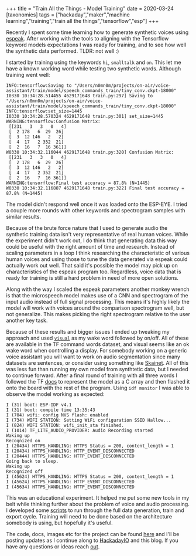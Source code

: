 +++
title = "Train All the Things - Model Training"
date = 2020-03-24
[taxonomies]
tags = ["hackaday","maker","machine learning","training","train all the things","tensorflow","esp"]
+++

Recently I spent some time learning how to generate synthetic voices using
[espeak](@/posts/train-all-the-things-data-generation.md). After working with the
tools to aligning with the Tensorflow keyword models expectations I was ready
for training, and to see how well the synthetic data performed. TLDR: not well
:)

I started by training using the keywords `hi`, `smalltalk` and `on`. This let me
have a known working word while testing two synthetic words. Although training
went well:

```text
INFO:tensorflow:Saving to "/Users/n0mn0m/projects/on-air/voice-assistant/train/model/speech_commands_train/tiny_conv.ckpt-18000"
I0330 10:34:28.514455 4629171648 train.py:297] Saving to "/Users/n0mn0m/projects/on-air/voice-assistant/train/model/speech_commands_train/tiny_conv.ckpt-18000"
INFO:tensorflow:set_size=1445
I0330 10:34:28.570324 4629171648 train.py:301] set_size=1445
WARNING:tensorflow:Confusion Matrix:
 [[231   3   3   0   4]
 [  2 178   6  29  26]
 [  3  12 146   2   2]
 [  4  17   2 352  21]
 [  2  16   7  16 361]]
W0330 10:34:32.116044 4629171648 train.py:320] Confusion Matrix:
 [[231   3   3   0   4]
 [  2 178   6  29  26]
 [  3  12 146   2   2]
 [  4  17   2 352  21]
 [  2  16   7  16 361]]
WARNING:tensorflow:Final test accuracy = 87.8% (N=1445)
W0330 10:34:32.116887 4629171648 train.py:322] Final test accuracy = 87.8% (N=1445)
```

The model didn't respond well once it was loaded onto the ESP-EYE. I tried a
couple more rounds with other keywords and spectrogram samples with similar
results.

Because of the brute force nature that I used to generate audio the synthetic
training data isn't very representative of real human voices. While the
experiment didn't work out, I do think that generating data this way could be
useful with the right amount of time and research. Instead of scaling parameters
in a loop I think researching the characteristic of various human voices and
using those to tune the data generated via espeak could actually work out well.
That said it's possible the model may pick up on characteristics of the espeak
program too. Regardless, voice data that is ready for training is still a hard
problem in need of more open solutions.

Along with the way I scaled the espeak parameters another monkey wrench is that
the microspeech model makes use of a CNN and spectrogram of the input audio
instead of full signal processing. This means it's highly likely the model will
work with voices around the comparison spectrogram well, but not generalize.
This makes picking the right spectrogram relative to the user another key task.

Because of these results and bigger issues I ended up tweaking my approach and
used
[`visual`](https://github.com/n0mn0m/on-air/tree/main/voice-assistant/smalltalk/main/main_functions.cc)
as my wake word followed by on/off. All of these are available in the TF command
words dataset, and visual seems like an ok wake word when controlling a display.
For somebody working on a generic voice assistant you will want to work on audio
segmentation since many datasets are sentences, or consider using something like
[Skainet](https://github.com/espressif/esp-skainet). All of this was less fun
than running my own model from synthtetic data, but I needed to continue
forward. After a final round of training with all three words I followed the TF
[docs](https://www.tensorflow.org/lite/microcontrollers?hl=he) to represent the
model as a C array and then flashed it onto the board with the rest of the
program. Using `idf monitor` I was able to observe the model working as
expected:

```text
I (31) boot: ESP-IDF v4.1
I (31) boot: compile time 13:35:43
I (704) wifi: config NVS flash: enabled
I (734) WIFI STATION: Setting WiFi configuration SSID Hallow...
I (824) WIFI STATION: wifi_init_sta finished.
I (1014) TF_LITE_AUDIO_PROVIDER: Audio Recording started
Waking up
Recognized on
I (20434) HTTPS_HANDLING: HTTPS Status = 200, content_length = 1
I (20434) HTTPS_HANDLING: HTTP_EVENT_DISCONNECTED
I (20444) HTTPS_HANDLING: HTTP_EVENT_DISCONNECTED
Going back to sleep.
Waking up
Recognized off
I (45624) HTTPS_HANDLING: HTTPS Status = 200, content_length = 1
I (45624) HTTPS_HANDLING: HTTP_EVENT_DISCONNECTED
I (45634) HTTPS_HANDLING: HTTP_EVENT_DISCONNECTED
```

This was an educational experiment. It helped me put some new tools in my belt
while thinking further about the problem of voice and audio processing. I
developed some
[scripts](https://github.com/n0mn0m/on-air/tree/main/voice-assistant/train) to
run through the full data generation, train and export cycle. Training will need
to be done based on the architecture somebody is using, but hopefully it's
useful.

The code, docs, images etc for the project can be found
[here](https://github.com/n0mn0m/on-air) and I'll be posting updates as I
continue along to [HackadayIO](https://hackaday.io/project/170228-on-air) and
this blog. If you have any questions or ideas reach
[out](mailto:n0mn0m@burningdaylight.io).
